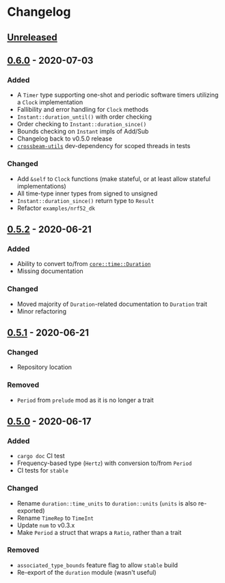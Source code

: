 # Changelog

## [Unreleased]


[unreleased]: https://github.com/FluenTech/embedded-time/compare/v0.6.0...HEAD

## [0.6.0] - 2020-07-03

### Added

- A `Timer` type supporting one-shot and periodic software timers utilizing a `Clock` implementation
- Fallibility and error handling for `Clock` methods
- `Instant::duration_until()` with order checking
- Order checking to `Instant::duration_since()`
- Bounds checking on `Instant` impls of Add/Sub
- Changelog back to v0.5.0 release
- [`crossbeam-utils`](https://crates.io/crates/crossbeam-utils) dev-dependency for scoped threads in tests

### Changed

- Add `&self` to `Clock` functions (make stateful, or at least allow stateful implementations)
- All time-type inner types from signed to unsigned
- `Instant::duration_since()` return type to `Result`
- Refactor `examples/nrf52_dk`

[0.6.0]: https://github.com/FluenTech/embedded-time/compare/v0.5.2...v0.6.0

## [0.5.2] - 2020-06-21

### Added

- Ability to convert to/from [`core::time::Duration`](https://doc.rust-lang.org/stable/core/time/struct.Duration.html)
- Missing documentation

### Changed

- Moved majority of `Duration`-related documentation to `Duration` trait
- Minor refactoring

[0.5.2]: https://github.com/FluenTech/embedded-time/compare/v0.5.1...v0.5.2


## [0.5.1] - 2020-06-21

### Changed

- Repository location

### Removed

- `Period` from `prelude` mod as it is no longer a trait

[0.5.1]: https://github.com/FluenTech/embedded-time/compare/v0.5.0...v0.5.1


## [0.5.0] - 2020-06-17

### Added

- `cargo doc` CI test
- Frequency-based type (`Hertz`) with conversion to/from `Period`
- CI tests for `stable`

### Changed

- Rename `duration::time_units` to `duration::units` (`units` is also re-exported)
- Rename `TimeRep` to `TimeInt`
- Update `num` to v0.3.x
- Make `Period` a struct that wraps a `Ratio`, rather than a trait 

### Removed

- `associated_type_bounds` feature flag to allow `stable` build
- Re-export of the `duration` module (wasn't useful)

[0.5.0]: https://github.com/FluenTech/embedded-time/compare/v0.4.0...v0.5.0
